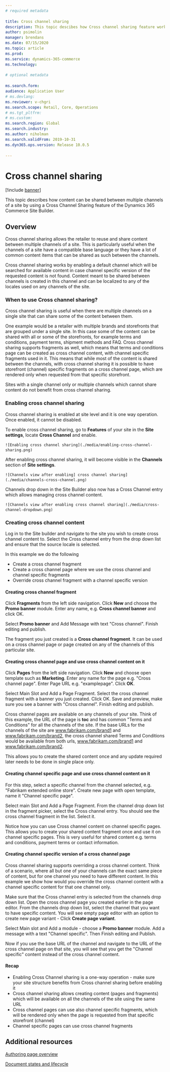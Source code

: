 ```yaml
---
# required metadata

title: Cross channel sharing
description: This topic descibes how Cross channel sharing feature works in the Site Builder
author: psimolin
manager: brendans
ms.date: 07/15/2020
ms.topic: article
ms.prod: 
ms.service: dynamics-365-commerce
ms.technology: 

# optional metadata

ms.search.form:  
audience: Application User
# ms.devlang: 
ms.reviewer: v-chgri
ms.search.scope: Retail, Core, Operations
# ms.tgt_pltfrm: 
# ms.custom: 
ms.search.region: Global
ms.search.industry: 
ms.author: niholman
ms.search.validFrom: 2019-10-31
ms.dyn365.ops.version: Release 10.0.5

---
```

# Cross channel sharing

[!include [banner](includes/banner.md)]

This topic describes how content can be shared between multiple channels of a site by using a Cross Channel Sharing feature of the Dynamics 365 Commerce Site Builder.

## Overview

Cross channel sharing allows the retailer to reuse and share content between multiple channels of a site. This is particularly useful when the channels of a site have a compatible base language or they have a lot of common content items that can be shared as such between the channels.

Cross channel sharing works by enabling a default channel which will be searched for available content in case channel specific version of the requested content is not found. Content meant to be shared between channels is created in this channel and can be localized to any of the locales used on any channels of the site.

### When to use Cross channel sharing?

Cross channel sharing is useful when there are multiple channels on a single site that can share some of the content between them.

One example would be a retailer with multiple brands and storefronts that are grouped under a single site. In this case some of the content can be shared with all or some of the storefronts, for example terms and conditions, payment terms, shipment methods and FAQ. Cross channel sharing supports fragments as well, which means that terms and conditions page can be created as cross channel content, with channel specific fragments used in it. This means that while most of the content is shared between the channels, with cross channel sharing it is possible to have storefront (channel) specific fragments on a cross channel page, which are rendered only when requested from that specific storefront.

Sites with a single channel only or multiple channels which cannot share content do not benefit from cross channel sharing.

### Enabling cross channel sharing

Cross channel sharing is enabled at site level and it is one way operation. Once enabled, it cannot be disabled.

To enable cross channel sharing, go to **Features** of your site in the **Site settings**, locate **Cross Channel** and enable.

    ![Enabling cross channel sharing](./media/enabling-cross-channel-sharing.png)

After enabling cross channel sharing, it will become visible in the **Channels** section of **Site settings**.

    ![Channels view after enabling] cross channel sharing](./media/channels-cross-channel.png)

Channels drop down in the Site Builder also now has a Cross Channel entry which allows managing cross channel content.

    ![Channels view after enabling cross channel sharing](./media/cross-channel-dropdown.png)

### Creating cross channel content

Log in to the Site builder and navigate to the site you wish to create cross channel content to. Select the Cross channel entry from the drop down list and ensure that the source locale is selected.

In this example we do the following
* Create a cross channel fragment
* Create a cross channel page where we use the cross channel and channel specific fragments
* Override cross channel fragment with a channel specific version

#### Creating cross channel fragment

Click **Fragments** from the left side navigation. Click **New** and choose the **Promo banner** module. Enter any name, e.g. **Cross channel banner** and click OK.

Select **Promo banner** and Add Message with text "Cross channel". Finish editing and publish.

The fragment you just created is a **Cross channel fragment**. It can be used on a cross channel page or page created on any of the channels of this particular site.

#### Creating cross channel page and use cross channel content on it

Click **Pages** from the left side navigation. Click **New** and choose open template such as **Marketing**. Enter any name for the page e.g. "Cross channel page". Enter Page URL e.g. "examplepage". Click **OK**.

Select Main Slot and Add a Page Fragment. Select the cross channel fragment with a banner you just created. Click OK. Save and preview, make sure you see a banner with "Cross channel". Finish editing and publish.

Cross channel pages are available on any channels of your site. Think of this example, the URL of the page is **toc** and has common "Terms and Conditions" for all the channels of the site. If the base URLs for the channels of the site are www.fabrikam.com/brand1 and www.fabrikam.com/brand2, the cross channel shared Terms and Conditions would be available from both urls, www.fabrikam.com/brand1 and www.fabrikam.com/brand2.

This allows you to create the shared content once and any update required later needs to be done in single place only.

#### Creating channel specific page and use cross channel content on it

For this step, select a specific channel from the channel selected, e.g. "Fabrikam extended online store". Create new page with open template, name it "Channel specific page".

Select main Slot and Add a Page Fragment. From the channel drop down list in the fragment picker, select the Cross channel entry. You should see the cross channel fragment in the list. Select it.

Notice how you can use Cross channel content on channel specific pages. This allows you to create your shared content fragment once and use it on channel specific pages. This is very useful for shared content e.g. terms and conditions, payment terms or contact information.

#### Creating channel specific version of a cross channel page

Cross channel sharing supports overriding a cross channel content. Think of a scenario, where all but one of your channels can the exact same piece of content, but for one channel you need to have different content. In this example we show how would you override the cross channel content with a channel specific content for that one channel only.

Make sure that the Cross channel entry is selected from the channels drop down list. Open the cross channel page you created earlier in the page editor. From the channels drop down list, select the channel that you want to have specific content. You will see empty page editor with an option to create new page variant - Click **Create page variant**.

Select Main slot and Add a module - choose a **Promo banner** module. Add a message with a text "Channel specific". Then Finish editing and Publish.

Now if you use the base URL of the channel and navigate to the URL of the cross channel page on that site, you will see that you get the "Channel specific" content instead of the cross channel content.

#### Recap

* Enabling Cross Channel sharing is a one-way operation - make sure your site structure benefits from Cross channel sharing before enabling it
* Cross channel sharing allows creating content (pages and fragments) which will be available on all the channels of the site using the same URL
* Cross channel pages can use also channel specific fragments, which will be rendered only when the page is requested from that specific storefront (channel)
* Channel specific pages can use cross channel fragments
 
## Additional resources

[Authoring page overview](authoring-home-overview.md)

[Document states and lifecycle](document-states-overview.md)
